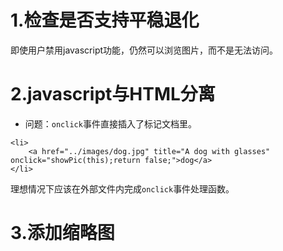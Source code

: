 # 1.检查是否支持平稳退化
即使用户禁用javascript功能，仍然可以浏览图片，而不是无法访问。

# 2.javascript与HTML分离
- 问题：`onclick`事件直接插入了标记文档里。
```
<li>
	<a href="../images/dog.jpg" title="A dog with glasses" onclick="showPic(this);return false;">dog</a>
</li>
```
理想情况下应该在外部文件内完成`onclick`事件处理函数。

# 3.添加缩略图
